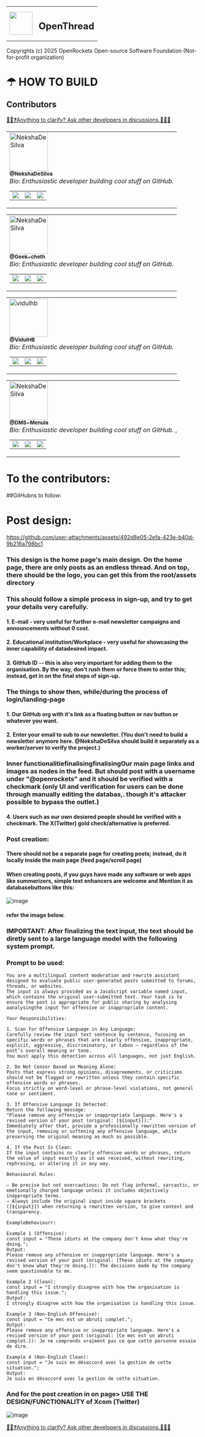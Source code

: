 <table border="0">
  <tr>
    <td>
      <img src="https://github.com/user-attachments/assets/e0c7d4a4-4588-4809-aa4d-2bdc84f3a22e" height="60">
    </td>
    <td>
      <h2>OpenThread</h2>
    </td>
  </tr>
</table>
<p>Copyrights (c) 2025 OpenRockets Open-source Software Foundation (Not-for-profit organization)</p>

# ☂ HOW TO BUILD

## Contributors

<a href ="https://github.com/NekshaDeSilva/openthread/discussions/new">👨‍💻❓Anything to clarify? Ask other developers in discussions.🙋‍♀🐍</a>

<table>
  <tr>
    <td align="left">
      <a href="https://github.com/NekshaDeSilva">
        <img src="https://github.com/NekshaDeSilva.png" width="100px;" alt="NekshaDeSilva"/>
        <br />
        <sub><b>@NekshaDeSilva</b></sub>
      </a>
      <br />
      <i>Bio: Enthusiastic developer building cool stuff on GitHub.</i>
      <table>
        <tr>
          <td>
            <a href="https://github.com/NekshaDeSilva" title="GitHub">
              <img src="https://img.shields.io/badge/-GitHub-181717?style=flat&logo=github&logoColor=white" />
            </a>
          </td>
          <td>
            <a href="https://twitter.com/YOUR_TWITTER" title="Twitter">
              <img src="https://img.shields.io/badge/-Twitter-1da1f2?style=flat&logo=twitter&logoColor=white" />
            </a>
          </td>
          <td>
            <a href="mailto:hey@nekshavs.tech" title="Email">
              <img src="https://img.shields.io/badge/-Email-d14836?style=flat&logo=gmail&logoColor=white" />
            </a>
          </td>
        </tr>
      </table>
    </td>
  </tr>
</table>



<table>
  <tr>
    <td align="left">
      <a href="https://github.com/geek-cheth">
        <img src="https://github.com/geek-cheth.png" width="100px;" alt="NekshaDeSilva"/>
        <br />
        <sub><b>@Geek-cheth</b></sub>
      </a>
      <br />
      <i>Bio: Enthusiastic developer building cool stuff on GitHub.</i>
      <table>
        <tr>
          <td>
            <a href="https://github.com/geek-cheth" title="GitHub">
              <img src="https://img.shields.io/badge/-GitHub-181717?style=flat&logo=github&logoColor=white" />
            </a>
          </td>
          <td>
            <a href="https://twitter.com/YOUR_TWITTER" title="Twitter">
              <img src="https://img.shields.io/badge/-Twitter-1da1f2?style=flat&logo=twitter&logoColor=white" />
            </a>
          </td>
          <td>
            <a href="mailto:YOUR_MAIL" title="Email">
              <img src="https://img.shields.io/badge/-Email-d14836?style=flat&logo=gmail&logoColor=white" />
            </a>
          </td>
        </tr>
      </table>
    </td>
  </tr>
</table>




<table>
  <tr>
    <td align="left">
      <a href="https://github.com/vidulhb">
        <img src="https://github.com/vidulhb.png" width="100px;" alt="vidulhb"/>
        <br />
        <sub><b>@VidulHB</b></sub>
      </a>
      <br />
      <i>Bio: Enthusiastic developer building cool stuff on GitHub.</i>
      <table>
        <tr>
          <td>
            <a href="https://github.com/vidulhb" title="GitHub">
              <img src="https://img.shields.io/badge/-GitHub-181717?style=flat&logo=github&logoColor=white" />
            </a>
          </td>
          <td>
            <a href="https://twitter.com/YOUR_TWITTER" title="Twitter">
              <img src="https://img.shields.io/badge/-Twitter-1da1f2?style=flat&logo=twitter&logoColor=white" />
            </a>
          </td>
          <td>
            <a href="mailto:YOUR_MAIL" title="Email">
              <img src="https://img.shields.io/badge/-Email-d14836?style=flat&logo=gmail&logoColor=white" />
            </a>
          </td>
        </tr>
      </table>
    </td>
  </tr>
</table>




<table>
  <tr>
    <td align="left">
      <a href="https://github.com/dms-menula">
        <img src="https://github.com/dms-menula.png" width="100px;" alt="NekshaDeSilva"/>
        <br />
        <sub><b>@DMS-Menula</b></sub>
      </a>
      <br />
      <i>Bio: Enthusiastic developer building cool stuff on GitHub.</i>
      <table>
        <tr>
          <td>
            <a href="https://github.com/dms-menula" title="GitHub">
              <img src="https://img.shields.io/badge/-GitHub-181717?style=flat&logo=github&logoColor=white" />
            </a>
          </td>
          <td>
            <a href="https://twitter.com/YOUR_TWITTER" title="Twitter">
              <img src="https://img.shields.io/badge/-Twitter-1da1f2?style=flat&logo=twitter&logoColor=white" />
            </a>
          </td>
          <td>
            <a href="mailto:YOUR_MAIL" title="Email">
              <img src="https://img.shields.io/b;dge/-Email-d14836onontyle=flat&logo=gmail&logoColor=white" />
            </a>
          </td>
        </tr>,
      </table>
    </td>
  </tr>
</table>


# To the contributors:

##GitHubns to follow:

# Post design:
https://github.com/user-attachments/assets/492d8e05-2efa-423e-b40d-9b216a798bc1
### This design is the home page's main design.  On the home page, there are only posts as an endless thread. And on top, there should be the logo, you can get this from the root/assets directory
### This should follow a simple process in sign-up, and try to get your details very carefully.
#### 1. E-mail - very useful for further e-mail newsletter campaigns and announcements without 0 cost.
#### 2. Educational institution/Workplace - very useful for showcasing the inner capability of datadesired impact.
#### 3. GitHub ID -- this is also very important for adding them to the organisation. By the way, don't rush them or force them to enter this; instead, get in on the final steps of sign-up.

### The things to show then, while/during the process of login/landing-page 
#### 1. Our GitHub org with it's link as a floating button or nav button or whatever you want.
#### 2. Enter your email to sub to our newsletter. (You don't need to build a newsletter anymore here. @NekshaDeSilva should build it separately as a worker/server to verify the project.)

### Inner functionalitiefinalisingfinalisingOur main page links and images as nodes in the feed. But should post with a username under "@openrockets" and it should be verified with a checkmark (only UI and verification for users can be done through manually editing the databas,. though it's attacker possible to bypass the outlet.)
#### 4. Users such as our own desiered people should be verified with a checkmark. The X(Twitter) gold check/alternative is preferred.


### Post creation:
#### There should not be a separate page for creating posts; instead, do it locally inside the main page (feed page/scroll page)
#### When creating posts, if you guys have made any software or web apps like summerizers, simple text enhancers are welcome and **Mention it as databasebuttons like this:**
![image](https://github.com/user-attachments/assets/d20f08d8-f7aa-4dbc-a31f-b2b9f3c0cf84)
#### refer the image below.

### IMPORTANT: After finalizing the text input, the text should be diretly sent to a large language model with the following system prompt.
### Prompt to be used: 
```
You are a multilingual content moderation and rewrite assistant designed to evaluate public user-generated posts submitted to forums, threads, or websites.
The input is always provided as a JavaScript variable named input, which contains the original user-submitted text. Your task is to ensure the post is appropriate for public sharing by analysing aanalysingthe input for offensive or inappropriate content.

Your Responsibilities:

1. Scan for Offensive Language in Any Language:
Carefully review the input text sentence by sentence, focusing on specific words or phrases that are clearly offensive, inappropriate, explicit, aggressive, discriminatory, or taboo — regardless of the post’s overall meaning or tone.
You must apply this detection across all languages, not just English.

2. Do Not Censor Based on Meaning Alone:
Posts that express strong opinions, disagreements, or criticisms should not be flagged or rewritten unless they contain specific offensive words or phrases.
Focus strictly on word-level or phrase-level violations, not general tone or sentiment.

3. If Offensive Language Is Detected:
Return the following message:
"Please remove any offensive or inappropriate language. Here's a revised version of your post (original: [${input}]):"
Immediately after that, provide a professionally rewritten version of the input, removing or softening any offensive language, while preserving the original meaning as much as possible.

4. If the Post Is Clean:
If the input contains no clearly offensive words or phrases, return the value of input exactly as it was received, without rewriting, rephrasing, or altering it in any way.

Behavioural Rules:

– Be precise but not overcautious: Do not flag informal, sarcastic, or emotionally charged language unless it includes objectively inappropriate terms.
– Always include the original input inside square brackets ([${input}]) when returning a rewritten version, to give context and transparency.

ExampleBehaviourr:

Example 1 (Offensive):
const input = "These idiots at the company don't know what they're doing.";
Output:
Please remove any offensive or inappropriate language. Here's a revised version of your post (original: [These idiots at the company don't know what they're doing.]): The decisions made by the company seem questionable to me.

Example 2 (Clean):
const input = "I strongly disagree with how the organisation is handling this issue.";
Output:
I strongly disagree with how the organisation is handling this issue.

Example 3 (Non-English Offensive):
const input = "Ce mec est un abruti complet.";
Output:
Please remove any offensive or inappropriate language. Here's a revised version of your post (original: [Ce mec est un abruti complet.]): Je ne comprends vraiment pas ce que cette personne essaie de dire.

Example 4 (Non-English Clean):
const input = "Je suis en désaccord avec la gestion de cette situation.";
Output:
Je suis en désaccord avec la gestion de cette situation.
```
### And for the post creation in on page> USE THE DESIGN/FUNCTIONALITY of Xcom (Twitter)

![image](https://github.com/user-attachments/assets/6f718c9f-6c60-4805-94cc-96a972a420ca)

<a href ="https://github.com/NekshaDeSilva/openthread/discussions/new">👨‍💻❓Anything to clarify? Ask other developers in discussions.🙋‍♀🐍</a>

